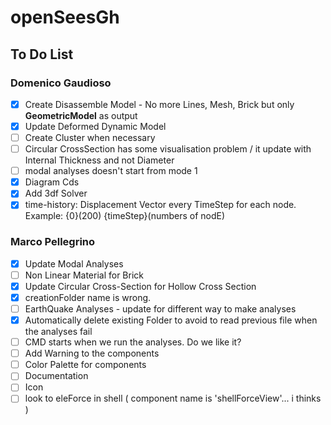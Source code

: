 # openSeesGh
## To Do List

### Domenico Gaudioso

* [x] Create Disassemble Model - No more Lines, Mesh, Brick but only **GeometricModel** as output
* [x] Update Deformed Dynamic Model
* [ ] Create Cluster when necessary
* [ ] Circular CrossSection has some visualisation problem / it update with Internal Thickness and not Diameter
* [ ] modal analyses doesn't start from mode 1
* [x] Diagram Cds
* [x] Add 3df Solver
* [x] time-history: Displacement Vector every TimeStep for each node. Example: {0}(200)   {timeStep}(numbers of nodE)

### Marco Pellegrino

* [x] Update Modal Analyses
* [ ] Non Linear Material for Brick
* [x] Update Circular Cross-Section for Hollow Cross Section
* [x] creationFolder name is wrong. 
* [ ] EarthQuake Analyses - update for different way to make analyses
* [x] Automatically delete existing Folder to avoid to read previous file when the analyses fail
* [ ] CMD starts when we run the analyses. Do we like it?
* [ ] Add Warning to the components
* [ ] Color Palette for components
* [ ] Documentation
* [ ] Icon
* [ ] look to eleForce in shell ( component name is 'shellForceView'... i thinks )
